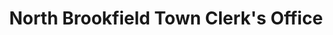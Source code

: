 ---
layout: repo
title: "North Brookfield Town Clerk's Office"
id: 18030
permalink: repos/18030/
---